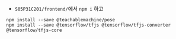 - `S05P31C201/frontend/`에서 `npm i` 하고

```shell
npm install --save @teachablemachine/pose
npm install --save @tensorflow/tfjs @tensorflow/tfjs-converter @tensorflow/tfjs-core
```